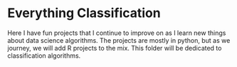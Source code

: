 # Everything Classification
Here I have fun projects that I continue to improve on as I learn new things about data science algorithms. The projects are mostly in python, but as we journey, we will add R projects to the mix.
This folder will be dedicated to classification algorithms.
